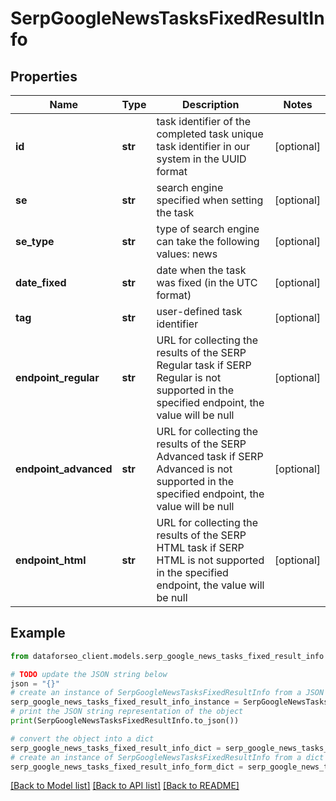 # SerpGoogleNewsTasksFixedResultInfo


## Properties

Name | Type | Description | Notes
------------ | ------------- | ------------- | -------------
**id** | **str** | task identifier of the completed task unique task identifier in our system in the UUID format | [optional] 
**se** | **str** | search engine specified when setting the task | [optional] 
**se_type** | **str** | type of search engine can take the following values: news | [optional] 
**date_fixed** | **str** | date when the task was fixed (in the UTC format) | [optional] 
**tag** | **str** | user-defined task identifier | [optional] 
**endpoint_regular** | **str** | URL for collecting the results of the SERP Regular task if SERP Regular is not supported in the specified endpoint, the value will be null | [optional] 
**endpoint_advanced** | **str** | URL for collecting the results of the SERP Advanced task if SERP Advanced is not supported in the specified endpoint, the value will be null | [optional] 
**endpoint_html** | **str** | URL for collecting the results of the SERP HTML task if SERP HTML is not supported in the specified endpoint, the value will be null | [optional] 

## Example

```python
from dataforseo_client.models.serp_google_news_tasks_fixed_result_info import SerpGoogleNewsTasksFixedResultInfo

# TODO update the JSON string below
json = "{}"
# create an instance of SerpGoogleNewsTasksFixedResultInfo from a JSON string
serp_google_news_tasks_fixed_result_info_instance = SerpGoogleNewsTasksFixedResultInfo.from_json(json)
# print the JSON string representation of the object
print(SerpGoogleNewsTasksFixedResultInfo.to_json())

# convert the object into a dict
serp_google_news_tasks_fixed_result_info_dict = serp_google_news_tasks_fixed_result_info_instance.to_dict()
# create an instance of SerpGoogleNewsTasksFixedResultInfo from a dict
serp_google_news_tasks_fixed_result_info_form_dict = serp_google_news_tasks_fixed_result_info.from_dict(serp_google_news_tasks_fixed_result_info_dict)
```
[[Back to Model list]](../README.md#documentation-for-models) [[Back to API list]](../README.md#documentation-for-api-endpoints) [[Back to README]](../README.md)


